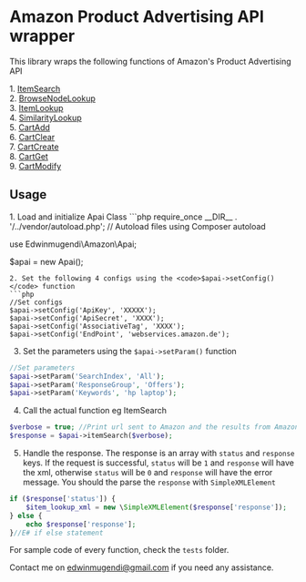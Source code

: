 <h1>Amazon Product Advertising API wrapper</h1>
<p>This library wraps the following functions of Amazon's Product Advertising API</p>
1. <a href="http://docs.aws.amazon.com/AWSECommerceService/latest/DG/ItemSearch.html">ItemSearch</a><br>
2. <a href="http://docs.aws.amazon.com/AWSECommerceService/latest/DG/BrowseNodeLookup.html">BrowseNodeLookup</a><br>
3. <a href="http://docs.aws.amazon.com/AWSECommerceService/latest/DG/ItemLookup.html">ItemLookup</a><br>
4. <a href="http://docs.aws.amazon.com/AWSECommerceService/latest/DG/SimilarityLookup.html">SimilarityLookup</a><br>
5. <a href="http://docs.aws.amazon.com/AWSECommerceService/latest/DG/CartAdd.html">CartAdd</a><br>
6. <a href="http://docs.aws.amazon.com/AWSECommerceService/latest/DG/CartClear.html">CartClear</a><br>
7. <a href="http://docs.aws.amazon.com/AWSECommerceService/latest/DG/CartCreate.html">CartCreate</a><br>
8. <a href="http://docs.aws.amazon.com/AWSECommerceService/latest/DG/CartGet.html">CartGet</a><br>
9. <a href="http://docs.aws.amazon.com/AWSECommerceService/latest/DG/CartModify.html">CartModify</a><br>

<h2>Usage</h2>
1. Load and initialize Apai Class
```php
require_once __DIR__ . '/../vendor/autoload.php'; // Autoload files using Composer autoload

use Edwinmugendi\Amazon\Apai;

$apai = new Apai();
```
2. Set the following 4 configs using the <code>$apai->setConfig()</code> function
```php
//Set configs
$apai->setConfig('ApiKey', 'XXXXX');
$apai->setConfig('ApiSecret', 'XXXX');
$apai->setConfig('AssociativeTag', 'XXXX');
$apai->setConfig('EndPoint', 'webservices.amazon.de');
```
3. Set the parameters using the <code>$apai->setParam()</code> function
```php
//Set parameters
$apai->setParam('SearchIndex', 'All');
$apai->setParam('ResponseGroup', 'Offers');
$apai->setParam('Keywords', 'hp laptop');
```
4. Call the actual function eg ItemSearch
```php
$verbose = true; //Print url sent to Amazon and the results from Amazon
$response = $apai->itemSearch($verbose);
```
5. Handle the response. The response is an array with <code>status</code> and <code>response</code> keys. If the request is successful, <code>status</code> will be <code>1</code> and <code>response</code> will have the xml, otherwise <code>status</code> will be <code>0</code> and <code>response</code> will have the error message. You should the parse the <code>response</code> with <code>SimpleXMLElement</code>
```php
if ($response['status']) {
    $item_lookup_xml = new \SimpleXMLElement($response['response']);
} else {
    echo $response['response'];
}//E# if else statement
```
For sample code of every function, check the <code>tests</code> folder.

Contact me on edwinmugendi@gmail.com if you need any assistance.
